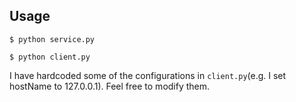## Usage
```
$ python service.py

$ python client.py
```
I have hardcoded some of the configurations in `client.py`(e.g. I set hostName to 127.0.0.1). Feel free to modify them.
